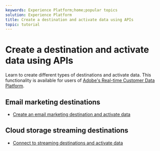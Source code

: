 ```yaml
---
keywords: Experience Platform;home;popular topics
solution: Experience Platform
title: Create a destination and activate data using APIs
topic: tutorial
---
```


# Create a destination and activate data using APIs

Learn to create different types of destinations and activate data. This functionality is available for users of [Adobe's Real-time Customer Data Platform](https://docs.adobe.com/content/help/en/experience-platform/rtcdp/overview.html).

## Email marketing destinations

* [Create an email marketing destination and activate data](/help/rtcdp/destinations/email-marketing-api.md)

## Cloud storage streaming destinations

* [Connect to streaming destinations and activate data](/help/rtcdp/destinations/streaming-destinations-api-tutorial.md)